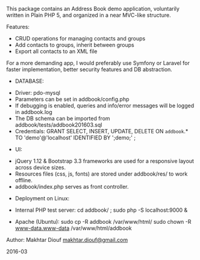 This package contains an Address Book demo application, voluntarily written in Plain PHP 5, and organized in a near MVC-like structure.

Features: 
 - CRUD operations for managing contacts and groups
 - Add contacts to groups, inherit between groups
 - Export all contacts to an XML file

For a more demanding app, I would preferably use Symfony or Laravel for faster implementation, 
better security features and DB abstraction.

* DATABASE:
- Driver: pdo-mysql
- Parameters can be set in addbook/config.php
- If debugging is enabled, queries and info/error messages will be logged in addbook.log
- The DB schema can be imported from addbook/tests/addbook201603.sql
- Credentials:
   GRANT SELECT, INSERT, UPDATE, DELETE ON `addbook`.* TO 'demo'@'localhost' IDENTIFIED BY ';demo;' ;


* UI:
- jQuery 1.12 & Bootstrap 3.3 frameworks are used for a responsive layout across device sizes.
- Resources files (css, js, fonts) are stored under addbook/res/ to work offline.
- addbook/index.php serves as front controller.


* Deployment on Linux:
- Internal PHP test server:  cd addbook/ ; sudo php -S localhost:9000 &

- Apache (Ubuntu): 
    sudo cp -R addbook /var/www/html/ 
    sudo chown -R www-data.www-data /var/www/html/addbook


Author: Makhtar Diouf <makhtar.diouf@gmail.com>

2016-03

